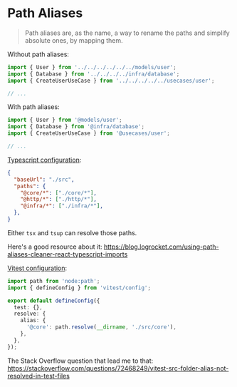 # Path Aliases

> Path aliases are, as the name, a way to rename the paths and simplify absolute ones, by mapping them.

Without path aliases:

```ts
import { User } from '../../../../../../models/user';
import { Database } from '../../../../infra/database';
import { CreateUserUseCase } from '../../../../../usecases/user';

// ...
```

With path aliases:

```ts
import { User } from '@models/user';
import { Database } from '@infra/database';
import { CreateUserUseCase } from '@usecases/user';

// ...
```

[Typescript configuration](../tsconfig.json):

```json
{
  "baseUrl": "./src",
  "paths": {
    "@core/*": ["./core/*"],
    "@http/*": ["./http/*"],
    "@infra/*": ["./infra/*"],
  },
}
```

Either `tsx` and `tsup` can resolve those paths.

Here's a good resource about it: https://blog.logrocket.com/using-path-aliases-cleaner-react-typescript-imports

[Vitest configuration](../vitest.config.ts):

```ts
import path from 'node:path';
import { defineConfig } from 'vitest/config';

export default defineConfig({
  test: {},
  resolve: {
    alias: {
      '@core': path.resolve(__dirname, './src/core'),
    },
  },
});
```

The Stack Overflow question that lead me to that: https://stackoverflow.com/questions/72468249/vitest-src-folder-alias-not-resolved-in-test-files
